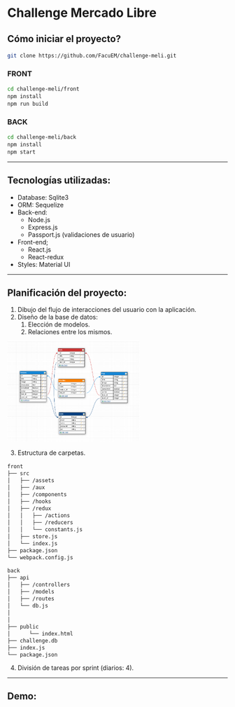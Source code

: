 # Challenge Mercado Libre

## Cómo iniciar el proyecto?

```bash
git clone https://github.com/FacuEM/challenge-meli.git
```

### FRONT

```bash
cd challenge-meli/front
npm install
npm run build
```

### BACK

```bash
cd challenge-meli/back
npm install
npm start
```

---

## Tecnologías utilizadas:

- Database: Sqlite3
- ORM: Sequelize
- Back-end:
  - Node.js
  - Express.js
  - Passport.js (validaciones de usuario)
- Front-end;
  - React.js
  - React-redux
- Styles: Material UI

---

## Planificación del proyecto:

1.  Dibujo del flujo de interacciones del usuario con la aplicación.
2.  Diseño de la base de datos:
    1.  Elección de modelos.
    2.  Relaciones entre los mismos.

<img src="database-challenge.png" width="60%">

3.  Estructura de carpetas.

```
front
├── src
│   ├── /assets
│   ├── /aux
│   ├── /components
│   ├── /hooks
│   ├── /redux
│   │   ├── /actions
│   │   ├── /reducers
│   │   └── constants.js
│   ├── store.js
│   └── index.js
├── package.json
└── webpack.config.js
```

```
back
├── api
│   ├── /controllers
│   ├── /models
│   ├── /routes
│   └── db.js
│
│
├── public
│      └── index.html
├── challenge.db
├── index.js
└── package.json
```

4.  División de tareas por sprint (diarios: 4).

---

## Demo:
